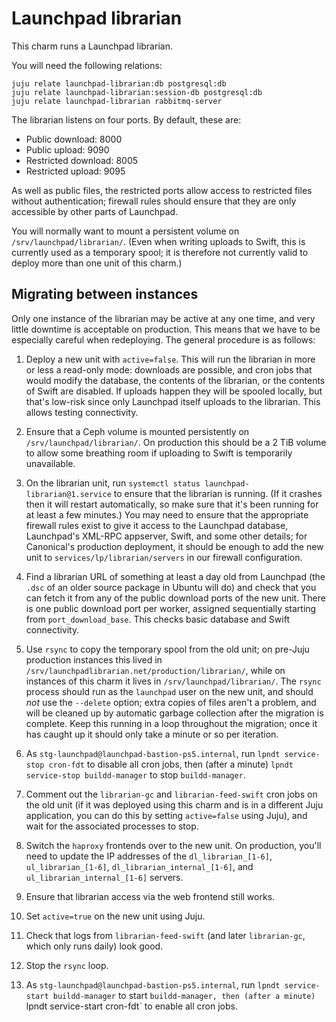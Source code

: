 # Launchpad librarian

This charm runs a Launchpad librarian.

You will need the following relations:

    juju relate launchpad-librarian:db postgresql:db
    juju relate launchpad-librarian:session-db postgresql:db
    juju relate launchpad-librarian rabbitmq-server

The librarian listens on four ports.  By default, these are:

- Public download: 8000
- Public upload: 9090
- Restricted download: 8005
- Restricted upload: 9095

As well as public files, the restricted ports allow access to restricted
files without authentication; firewall rules should ensure that they are
only accessible by other parts of Launchpad.

You will normally want to mount a persistent volume on
`/srv/launchpad/librarian/`.  (Even when writing uploads to Swift, this is
currently used as a temporary spool; it is therefore not currently valid to
deploy more than one unit of this charm.)

## Migrating between instances

Only one instance of the librarian may be active at any one time, and very
little downtime is acceptable on production.  This means that we have to be
especially careful when redeploying.  The general procedure is as follows:

1. Deploy a new unit with `active=false`.  This will run the librarian in
   more or less a read-only mode: downloads are possible, and cron jobs that
   would modify the database, the contents of the librarian, or the contents
   of Swift are disabled.  If uploads happen they will be spooled locally,
   but that's low-risk since only Launchpad itself uploads to the librarian.
   This allows testing connectivity.

1. Ensure that a Ceph volume is mounted persistently on
   `/srv/launchpad/librarian/`.  On production this should be a 2 TiB volume
   to allow some breathing room if uploading to Swift is temporarily
   unavailable.

1. On the librarian unit, run `systemctl status
   launchpad-librarian@1.service` to ensure that the librarian is running.
   (If it crashes then it will restart automatically, so make sure that it's
   been running for at least a few minutes.)  You may need to ensure that
   the appropriate firewall rules exist to give it access to the Launchpad
   database, Launchpad's XML-RPC appserver, Swift, and some other details;
   for Canonical's production deployment, it should be enough to add the new
   unit to `services/lp/librarian/servers` in our firewall configuration.

1. Find a librarian URL of something at least a day old from Launchpad (the
   `.dsc` of an older source package in Ubuntu will do) and check that you
   can fetch it from any of the public download ports of the new unit.
   There is one public download port per worker, assigned sequentially
   starting from `port_download_base`.  This checks basic database and Swift
   connectivity.

1. Use `rsync` to copy the temporary spool from the old unit; on pre-Juju
   production instances this lived in
   `/srv/launchpadlibrarian.net/production/librarian/`, while on instances
   of this charm it lives in `/srv/launchpad/librarian/`.  The `rsync`
   process should run as the `launchpad` user on the new unit, and should
   _not_ use the `--delete` option; extra copies of files aren't a problem,
   and will be cleaned up by automatic garbage collection after the
   migration is complete.  Keep this running in a loop throughout the
   migration; once it has caught up it should only take a minute or so per
   iteration.

1. As `stg-launchpad@launchpad-bastion-ps5.internal`, run `lpndt
   service-stop cron-fdt` to disable all cron jobs, then (after a minute)
   `lpndt service-stop buildd-manager` to stop `buildd-manager`.

1. Comment out the `librarian-gc` and `librarian-feed-swift` cron jobs on
   the old unit (if it was deployed using this charm and is in a different
   Juju application, you can do this by setting `active=false` using Juju),
   and wait for the associated processes to stop.

1. Switch the `haproxy` frontends over to the new unit.  On production,
   you'll need to update the IP addresses of the `dl_librarian_[1-6]`,
   `ul_librarian_[1-6]`, `dl_librarian_internal_[1-6]`, and
   `ul_librarian_internal_[1-6]` servers.

1. Ensure that librarian access via the web frontend still works.

1. Set `active=true` on the new unit using Juju.

1. Check that logs from `librarian-feed-swift` (and later `librarian-gc`,
   which only runs daily) look good.

1. Stop the `rsync` loop.

1. As `stg-launchpad@launchpad-bastion-ps5.internal`, run `lpndt
   service-start buildd-manager` to start `buildd-manager, then (after a
   minute) `lpndt service-start cron-fdt` to enable all cron jobs.
